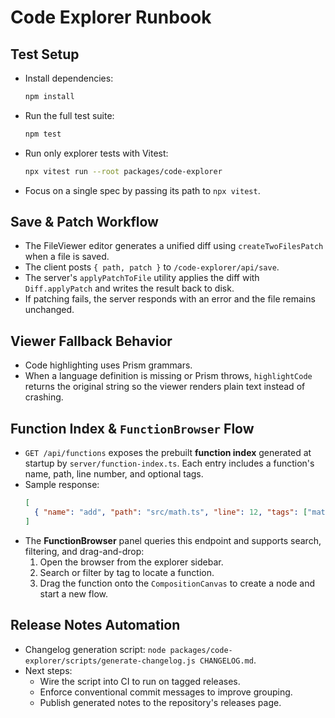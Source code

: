 # Code Explorer Runbook

## Test Setup
- Install dependencies:
  ```bash
  npm install
  ```
- Run the full test suite:
  ```bash
  npm test
  ```
- Run only explorer tests with Vitest:
  ```bash
  npx vitest run --root packages/code-explorer
  ```
- Focus on a single spec by passing its path to `npx vitest`.

## Save & Patch Workflow
- The FileViewer editor generates a unified diff using `createTwoFilesPatch` when a file is saved.
- The client posts `{ path, patch }` to `/code-explorer/api/save`.
- The server's `applyPatchToFile` utility applies the diff with `Diff.applyPatch` and writes the result back to disk.
- If patching fails, the server responds with an error and the file remains unchanged.

## Viewer Fallback Behavior
- Code highlighting uses Prism grammars.
- When a language definition is missing or Prism throws, `highlightCode` returns the original string so the viewer renders plain text instead of crashing.

## Function Index & `FunctionBrowser` Flow
- `GET /api/functions` exposes the prebuilt **function index** generated at startup by `server/function-index.ts`. Each entry includes a function's name, path, line number, and optional tags.
- Sample response:
  ```json
  [
    { "name": "add", "path": "src/math.ts", "line": 12, "tags": ["math"] }
  ]
  ```
- The **FunctionBrowser** panel queries this endpoint and supports search, filtering, and drag-and-drop:
  1. Open the browser from the explorer sidebar.
  2. Search or filter by tag to locate a function.
  3. Drag the function onto the `CompositionCanvas` to create a node and start a new flow.

## Release Notes Automation
- Changelog generation script: `node packages/code-explorer/scripts/generate-changelog.js CHANGELOG.md`.
- Next steps:
  - Wire the script into CI to run on tagged releases.
  - Enforce conventional commit messages to improve grouping.
  - Publish generated notes to the repository's releases page.

